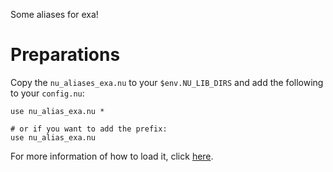 Some aliases for exa!

# Preparations
Copy the `nu_aliases_exa.nu` to your `$env.NU_LIB_DIRS` and add the following to
your `config.nu`:

```nu
use nu_alias_exa.nu *

# or if you want to add the prefix:
use nu_alias_exa.nu
```

For more information of how to load it, click
[here](https://www.nushell.sh/book/modules.html#using-modules).
